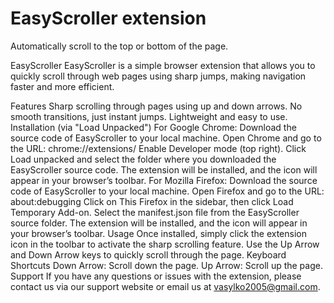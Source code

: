 # EasyScroller extension
Automatically scroll to the top or bottom of the page.

EasyScroller
EasyScroller is a simple browser extension that allows you to quickly scroll through web pages using sharp jumps, making navigation faster and more efficient.

Features
Sharp scrolling through pages using up and down arrows.
No smooth transitions, just instant jumps.
Lightweight and easy to use.
Installation (via "Load Unpacked")
For Google Chrome:
Download the source code of EasyScroller to your local machine.
Open Chrome and go to the URL: chrome://extensions/
Enable Developer mode (top right).
Click Load unpacked and select the folder where you downloaded the EasyScroller source code.
The extension will be installed, and the icon will appear in your browser’s toolbar.
For Mozilla Firefox:
Download the source code of EasyScroller to your local machine.
Open Firefox and go to the URL: about:debugging
Click on This Firefox in the sidebar, then click Load Temporary Add-on.
Select the manifest.json file from the EasyScroller source folder.
The extension will be installed, and the icon will appear in your browser’s toolbar.
Usage
Once installed, simply click the extension icon in the toolbar to activate the sharp scrolling feature.
Use the Up Arrow and Down Arrow keys to quickly scroll through the page.
Keyboard Shortcuts
Down Arrow: Scroll down the page.
Up Arrow: Scroll up the page.
Support
If you have any questions or issues with the extension, please contact us via our support website or email us at vasylko2005@gmail.com.
